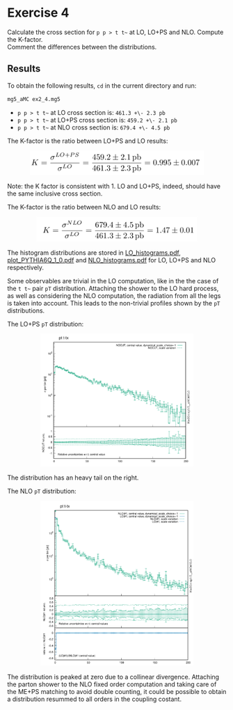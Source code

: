 # Exercise 4

Calculate the cross section for `p p > t t~` at LO, LO+PS and NLO. Compute the
K-factor.  
Comment the differences between the distributions.

## Results

To obtain the following results, `cd` in the current directory and run:

```bash
mg5_aMC ex2_4.mg5
```

- `p p > t t~` at LO cross section is: `461.3 +\- 2.3 pb`
- `p p > t t~` at LO+PS cross section is: `459.2 +\- 2.1 pb`
- `p p > t t~` at NLO cross section is: `679.4 +\- 4.5 pb`

The K-factor is the ratio between LO+PS and LO results:

<div style="text-align:center">
<img src="K_factor_LO_PS.png" alt="K-factor LO+PS LO" width="400"/>
</div>

Note: the K factor is consistent with 1. LO and LO+PS, indeed, should have the same inclusive cross section.

The K-factor is the ratio between NLO and LO results:

<div style="text-align:center">
<img src="K_factor_NLO.png" alt="K-factor NLO LO" width="370"/>
</div>

The histogram distributions are stored in
[LO_histograms.pdf](LO_histograms.pdf),
[plot_PYTHIA6Q_1_0.pdf](plot_PYTHIA6Q_1_0.pdf) and
[NLO_histograms.pdf](NLO_histograms.pdf) for LO, LO+PS and NLO respectively.

Some observables are trivial in the LO computation, like in the the case of the
`t t~` pair `pT` distribution.
Attaching the shower to the LO hard process, as well as considering the NLO
computation, the radiation from all the legs is taken into account. This leads
to the non-trivial profiles shown by the `pT` distributions.

The LO+PS `pT` distribution:

<div style="text-align:center">
<img src="pt_LO_PS.png" alt="pt LO+PS" width=70%/>
</div>

The distribution has an heavy tail on the right.

The NLO `pT` distribution:

<div style="text-align:center">
<img src="pt_NLO.png" alt="pt LO+PS" width=70%/>
</div>

The distribution is peaked at zero due to a collinear divergence. Attaching the
parton shower to the NLO fixed order computation and taking care of the ME+PS
matching to avoid double counting, it could be possible to obtain a distribution
resummed to all orders in the coupling costant.
